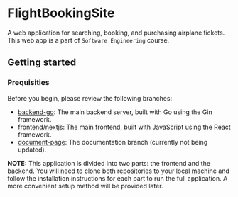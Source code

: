 # FlightBookingSite
A web application for searching, booking, and purchasing airplane tickets. This web app is a part of `Software Engineering` course.

## Getting started
### Prequisities
Before you begin, please review the following branches:
- [backend-go](https://github.com/aprilboiz/FlightBookingSite/tree/backend-go): The main backend server, built with Go using the Gin framework.
- [frontend/nextjs](https://github.com/aprilboiz/FlightBookingSite/tree/frontend/nextjs): The main frontend, built with JavaScript using the React framework.
- [document-page](https://github.com/aprilboiz/FlightBookingSite/tree/document-page): The documentation branch (currently not being updated).

**NOTE:** This application is divided into two parts: the frontend and the backend. You will need to clone both repositories to your local machine and follow the installation instructions for each part to run the full application.
A more convenient setup method will be provided later.
